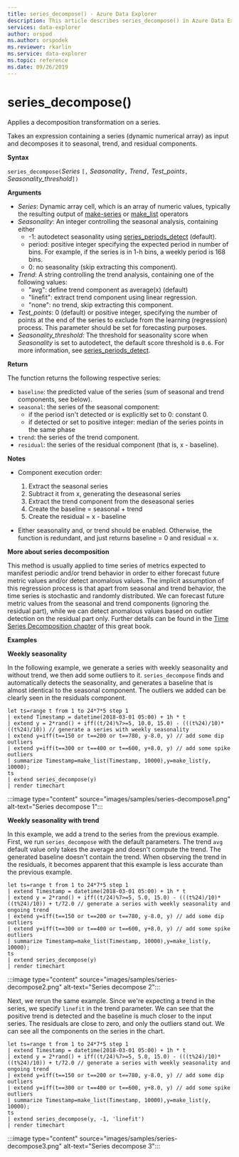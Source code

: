 ```yaml
---
title: series_decompose() - Azure Data Explorer
description: This article describes series_decompose() in Azure Data Explorer.
services: data-explorer
author: orspod
ms.author: orspodek
ms.reviewer: rkarlin
ms.service: data-explorer
ms.topic: reference
ms.date: 09/26/2019
---
```

# series_decompose()

Applies a decomposition transformation on a series.  

Takes an expression containing a series (dynamic numerical array) as input and decomposes it to seasonal, trend, and residual components.
 
**Syntax**

`series_decompose(`*Series* `[,` *Seasonality*`,` *Trend*`,` *Test_points*`,` *Seasonality_threshold*`])`

**Arguments**

* *Series*: Dynamic array cell, which is an array of numeric values, typically the resulting output of [make-series](make-seriesoperator.md) or [make_list](makelist-aggfunction.md) operators
* *Seasonality*: An integer controlling the seasonal analysis, containing either
    * -1: autodetect seasonality using [series_periods_detect](series-periods-detectfunction.md) (default).
    * period: positive integer specifying the expected period in number of bins. For example, if the series is in 1-h bins, a weekly period is 168 bins.
    * 0: no seasonality (skip extracting this component).    
* *Trend*: A string controlling the trend analysis, containing one of the following values:
    * "avg": define trend component as average(x) (default)
    * "linefit": extract trend component using linear regression.
    * "none": no trend, skip extracting this component.    
* *Test_points*: 0 (default) or positive integer, specifying the number of points at the end of the series to exclude from the learning (regression) process. This parameter should be set for forecasting purposes.
* *Seasonality_threshold*: The threshold for seasonality score when *Seasonality* is set to autodetect, the default score threshold is `0.6`. For more information, see [series_periods_detect](series-periods-detectfunction.md).

**Return**

 The function returns the following respective series:

* `baseline`: the predicted value of the series (sum of seasonal and trend components, see below).
* `seasonal`: the series of the seasonal component:
    * if the period isn't detected or is explicitly set to 0: constant 0.
    * if detected or set to positive integer: median of the series points in the same phase
* `trend`: the series of the trend component.
* `residual`: the series of the residual component (that is, x - baseline).
  

**Notes**

* Component execution order:
    1. Extract the seasonal series
    2. Subtract it from x, generating the deseasonal series
    3. Extract the trend component from the deseasonal series
    4. Create the baseline = seasonal + trend
    5. Create the residual = x - baseline
    
* Either seasonality and, or trend should be enabled. Otherwise, the function is redundant, and just returns baseline = 0 and residual = x.

**More about series decomposition**

This method is usually applied to time series of metrics expected to manifest periodic and/or trend behavior in order to either forecast future metric values and/or detect anomalous values. The implicit assumption of this regression process is that apart from seasonal and trend behavior, the time series is stochastic and randomly distributed. We can forecast future metric values from the seasonal and trend components (ignoring the residual part), while we can detect anomalous values based on outlier detection on the residual part only. Further details can be found in the [Time Series Decomposition chapter](https://www.otexts.org/fpp/6) of this great book.

**Examples**

**Weekly seasonality**

In the following example, we generate a series with weekly seasonality and without trend, we then add some outliers to it. `series_decompose` finds and automatically detects the seasonality, and generates a baseline that is almost identical to the seasonal component. The outliers we added can be clearly seen in the residuals component.

```kusto
let ts=range t from 1 to 24*7*5 step 1 
| extend Timestamp = datetime(2018-03-01 05:00) + 1h * t 
| extend y = 2*rand() + iff((t/24)%7>=5, 10.0, 15.0) - (((t%24)/10)*((t%24)/10)) // generate a series with weekly seasonality
| extend y=iff(t==150 or t==200 or t==780, y-8.0, y) // add some dip outliers
| extend y=iff(t==300 or t==400 or t==600, y+8.0, y) // add some spike outliers
| summarize Timestamp=make_list(Timestamp, 10000),y=make_list(y, 10000);
ts 
| extend series_decompose(y)
| render timechart  
```

:::image type="content" source="images/samples/series-decompose1.png" alt-text="Series decompose 1":::

**Weekly seasonality with trend**

In this example, we add a trend to the series from the previous example. First, we run `series_decompose` with the default parameters. The trend `avg` default value only takes the average and doesn't compute the trend. The generated baseline doesn't contain the trend. When observing the trend in the residuals, it becomes apparent that this example is less accurate than the previous example.

```kusto
let ts=range t from 1 to 24*7*5 step 1 
| extend Timestamp = datetime(2018-03-01 05:00) + 1h * t 
| extend y = 2*rand() + iff((t/24)%7>=5, 5.0, 15.0) - (((t%24)/10)*((t%24)/10)) + t/72.0 // generate a series with weekly seasonality and ongoing trend
| extend y=iff(t==150 or t==200 or t==780, y-8.0, y) // add some dip outliers
| extend y=iff(t==300 or t==400 or t==600, y+8.0, y) // add some spike outliers
| summarize Timestamp=make_list(Timestamp, 10000),y=make_list(y, 10000);
ts 
| extend series_decompose(y)
| render timechart  
```

:::image type="content" source="images/samples/series-decompose2.png" alt-text="Series decompose 2":::

Next, we rerun the same example. Since we're expecting a trend in the series, we specify `linefit` in the trend parameter. We can see that the positive trend is detected and the baseline is much closer to the input series. The residuals are close to zero, and only the outliers stand out. We can see all the components on the series in the chart.

```kusto
let ts=range t from 1 to 24*7*5 step 1 
| extend Timestamp = datetime(2018-03-01 05:00) + 1h * t 
| extend y = 2*rand() + iff((t/24)%7>=5, 5.0, 15.0) - (((t%24)/10)*((t%24)/10)) + t/72.0 // generate a series with weekly seasonality and ongoing trend
| extend y=iff(t==150 or t==200 or t==780, y-8.0, y) // add some dip outliers
| extend y=iff(t==300 or t==400 or t==600, y+8.0, y) // add some spike outliers
| summarize Timestamp=make_list(Timestamp, 10000),y=make_list(y, 10000);
ts 
| extend series_decompose(y, -1, 'linefit')
| render timechart  
```

:::image type="content" source="images/samples/series-decompose3.png" alt-text="Series decompose 3":::
